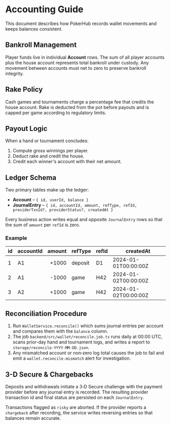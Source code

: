 # Accounting Guide

This document describes how PokerHub records wallet movements and keeps balances consistent.

## Bankroll Management

Player funds live in individual **Account** rows.  The sum of all player
accounts plus the house account represents total bankroll under custody.  Any
movement between accounts must net to zero to preserve bankroll integrity.

## Rake Policy

Cash games and tournaments charge a percentage fee that credits the house
account.  Rake is deducted from the pot before payouts and is capped per game
according to regulatory limits.

## Payout Logic

When a hand or tournament concludes:

1. Compute gross winnings per player.
2. Deduct rake and credit the house.
3. Credit each winner's account with their net amount.

## Ledger Schema

Two primary tables make up the ledger:

- **Account** – `{ id, userId, balance }`
- **JournalEntry** – `{ id, accountId, amount, refType, refId, providerTxnId?, providerStatus?, createdAt }`

Every business action writes equal and opposite `JournalEntry` rows so that the sum of `amount` per `refId` is zero.

### Example

| id | accountId | amount | refType | refId | createdAt |
|----|-----------|-------:|---------|-------|-----------|
| 1  | A1        |  +1000 | deposit | D1    | 2024-01-01T00:00:00Z |
| 2  | A1        |  -1000 | game    | H42   | 2024-01-02T00:00:00Z |
| 3  | A2        |  +1000 | game    | H42   | 2024-01-02T00:00:00Z |

## Reconciliation Procedure

1. Run `WalletService.reconcile()` which sums journal entries per account and compares them with the `balance` column.
2. The job `backend/src/wallet/reconcile.job.ts` runs daily at 00:00 UTC, scans prior-day hand and tournament logs, and writes a report to `storage/reconcile-YYYY-MM-DD.json`.
3. Any mismatched account or non‑zero log total causes the job to fail and emit a `wallet.reconcile.mismatch` alert for investigation.

## 3-D Secure & Chargebacks

Deposits and withdrawals initiate a 3‑D Secure challenge with the payment provider before any journal entry is recorded. The resulting provider transaction id and final status are persisted on each `JournalEntry`.

Transactions flagged as `risky` are aborted. If the provider reports a `chargeback` after recording, the service writes reversing entries so that balances remain accurate.

